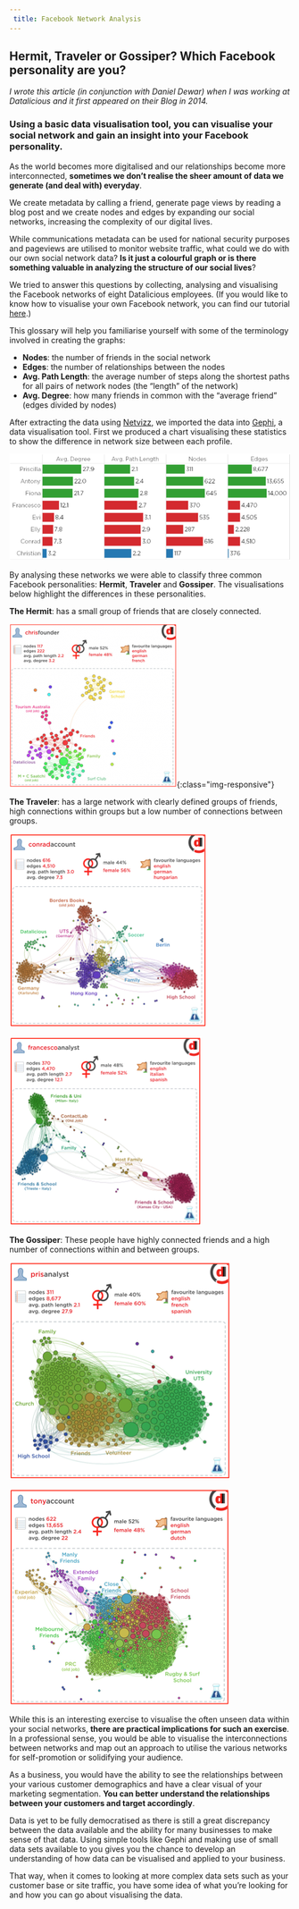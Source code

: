 ```yaml
---
 title: Facebook Network Analysis
---
```


Hermit, Traveler or Gossiper? Which Facebook personality are you?
----------------------

*I wrote this article (in conjunction with Daniel Dewar) when I was working at Datalicious and it first appeared on their Blog in 2014.*

### Using a basic data visualisation tool, you can visualise your social network and gain an insight into your Facebook personality.

As the world becomes more digitalised and our relationships become more interconnected, **sometimes we don’t realise the sheer amount of data we generate (and deal with) everyday**.

We create metadata by calling a friend, generate page views by reading a blog post and we create nodes and edges by expanding our social networks, increasing the complexity of our digital lives.

While communications metadata can be used for national security purposes and pageviews are utilised to monitor website traffic, what could we do with our own social network data? **Is it just a colourful graph or is there something valuable in analyzing the structure of our social lives**?

We tried to answer this questions by collecting, analysing and visualising the Facebook networks of eight Datalicious employees. (If you would like to know how to visualise your own Facebook network, you can find our tutorial [here](http://blog.datalicious.com/facebook-data-visualisation/).)

This glossary will help you familiarise yourself with some of the terminology involved in creating the graphs:

* **Nodes**: the number of friends in the social network
* **Edges**: the number of relationships between the nodes
* **Avg. Path Length**: the average number of steps along the shortest paths for all pairs of network nodes (the “length” of the network)
* **Avg. Degree**: how many friends in common with the “average friend” (edges divided by nodes)

After extracting the data using [Netvizz](https://apps.facebook.com/netvizz/), we imported the data into [Gephi](http://www.gephi.org/), a data visualisation tool. First we produced a chart visualising these statistics to show the difference in network size between each profile.

![](/assets/images/2014-04-07-facebook-graph/datalicious-facebook-profiles.png)

By analysing these networks we were able to classify three common Facebook personalities: **Hermit**, **Traveler** and **Gossiper**. The visualisations below highlight the differences in these personalities.

**The Hermit**: has a small group of friends that are closely connected.

![](/assets/images/2014-04-07-facebook-graph/chris_facebook.png){:class="img-responsive"}

**The Traveler**: has a large network with clearly defined groups of friends, high connections within groups but a low number of connections between groups.

![](/assets/images/2014-04-07-facebook-graph/conrad-facebook.png)

![](/assets/images/2014-04-07-facebook-graph/francesco-facebook.png)

**The Gossiper**: These people have highly connected friends and a high number of connections within and between groups.

![](/assets/images/2014-04-07-facebook-graph/pris-facebook.png)

![](/assets/images/2014-04-07-facebook-graph/tony-facebook.png)

While this is an interesting exercise to visualise the often unseen data within your social networks, **there are practical implications for such an exercise**. In a professional sense, you would be able to visualise the interconnections between networks and map out an approach to utilise the various networks for self-promotion or solidifying your audience.

As a business, you would have the ability to see the relationships between your various customer demographics and have a clear visual of your marketing segmentation. **You can better understand the relationships between your customers and target accordingly**.

Data is yet to be fully democratised as there is still a great discrepancy between the data available and the ability for many businesses to make sense of that data. Using simple tools like Gephi and making use of small data sets available to you gives you the chance to develop an understanding of how data can be visualised and applied to your business.

That way, when it comes to looking at more complex data sets such as your customer base or site traffic, you have some idea of what you’re looking for and how you can go about visualising the data.